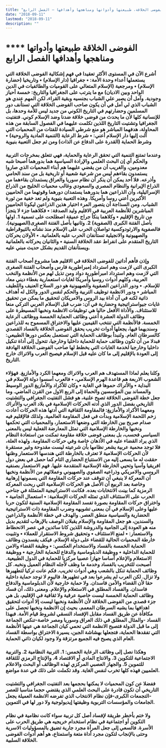 ```yaml
---
title: "الفوضى الخلاقة، طبيعتها وأدواتها ومناهجها وأهدافها – الفصل الرابع"
date: "2018-09-11"
lastmod: "2018-09-11"
description: ""
---
```

# **** **الفوضى الخلاقة طبيعتها وأدواتها ومناهجها وأهدافها الفصل الرابع**

### أشرع الآن في المستوى الأكثر تعقيدا في فهم إشكالية الفوضى الخلاقة التي يستعملها أعداء وحدة الأمة: • جغرافيا (دار الإسلام) • وتاريخيا (حضارة الإسلام) • ومرجعية (الإسلام المتعالي على القوميات والطائفيات في الدين الواحد وبين الاديان) مع ما يترتب على الجغرافيا والتاريخ: خمسة أحياز وجودية. وآمل أن يصبر علي الشباب بجنسيه وبقية القراء، لكن المهم عندي هو الشباب الذي لي أمل في أن يكون صاحب الفوضى الخلاقة التي تستأنف دور المسلمين وحضارتهم في التاريخ الكوني من جديد ليس للأمة وحدها، بل للإنسانية كلها لأن ما يحدث من فوضى خلاقة ضدنا وضد الإسلام كوني. فتفتيت الجغرافيا وتشتيت التاريخ اللذين تكلمت عليهما في الفصول السابقة من هذه المحاولة، هدفهما المباشر هو منع شرطي السيادة للفتات من المحميات التي آلت إليها دار الإسلام أعني: • شرط الرعاية (التنمية المادية والروحية) • وشرط الحماية (القدرة على الدفاع عن الذات) ومن ثم جعل التعبية بنيوية

### وعندما تمتنع التنمية التي تحقق الرعاية والحماية، فهي تتعلق بمخرجات التربية والحكم أي إن البحث العلمي والإرادة السياسية هما بدورهما أصبحا شبه معدومين، والغريب أن من يقضي عليهما هم أبناء المحميات الذي صاروا يستمدون بقاءهم ليس من شرعية شعبية أو تاريخية بل من سند الحامي وأذرعه. فلا أحد يمكن أن ينكر أن نظام سوريا والعراق يستمدان بقاءهما من الذراع الإيرانية والنظام المصري والسعودي وغالب محميات الخليج من الذراع الإسرائيلية، وأن الذراعين هما بدورهما يستمدان دورهما وقوتهما من الحاميين الأكبرين أعني روسا وأمريكا. وهذه التعبية بنيوية ولم تعد خفية من ثورة الشباب. ومن السذاجة أن يتصور المرء اختيار هذين الذراعين ليكونا الحاميين المباشرين للأنظمة العربية في الاقليم وليد الصدفة: • فكلاهما جزء لا يتجزأ من تاريخ الإقليم • وكلاهما ينكأ جراج عميقة اصطلحت على تسمية 1. اولها بأصل الفتنة الكبرى (الصفوية) 2. وثانيها بأصل الفتنة الصغرى(الصهيونية). فالصفوية والارثودوكسية تواصلان الحرب على الإسلام منذ نشأته بالثيوقراطية والصهيونية والانجيلية تستأنفان الحرب عليه بالعلمانية. • الأولان يحركان التاريخ المتقدم على انفراط عقد الخلافة السنية • والثانيان يحركانه بالعلمانية ويستأنفان القديم بشكل حديث مبني عليه.

### وإذن فأهم أداتين للفوضى الخلاقة في الاقليم هما مشروع أصحاب الفتنة الكبرى التي لازمت وهم استرداد إمبراطورية فارس وأصحاب الفتنة الصغرى التي لازمت وهم استرداد امبراطورية دواد ومن تذيل لهم من الأنظمة والنخب العربية، وكلهم أدوات روسيا وأمريكا لغايات استعمارية بغطاء ديني معاد للإسلام. • ودور الذراعين الصفوية والصهيونية هو دور السلاح العنيف واللطيف المباشر • ودور الانظمة توظيف التربية والحكم لنفس الدور والكل له أهداف ذاتية لكنه في آن أداة بيد الروس والامريكان لتحقيق ما يمكن من تحقيق غايات جيواستراتيجية وحضارية في آن: ضرب قبل الإسلام العربي التركي منعا للاستئناف. والأداة الأفعل حاليا هي توظيفات الانظمة ونخبها المسيطرة على وظائف الدولة العشرة أعني وظائف الحماية الخمسة ووظائف الرعاية الخمسة. فالأنظمة التي تنتخب القيمين عليها والاختراق المسموح به للذراعين وسنديهما فيها، يجعلها أدوات تخريب يحقق الفوضى الخلاقة بالفساد القصدي كالسرطان العام. ولنبدأ بوظائف الحماية التي تستعمل بعكس دورها الطبيعي: فبدلا من أن تكون وظائف حماية للحماية داخليا وخارجيا، تتحول إلى أداة تنكيل داخليا وخارجيا لخدمة الغايات التي يخطط لها صاحب الفوضى الخلاقة الهادفة إلى العودة بالإقليم إلى ما كان عليه قبل الإسلام فيصبح العرب والاتراك خارج التاريخ.

### وكلنا يعلم لماذا المستهدف هم العرب والاتراك ومعهما الكرد والأمازيغ. فهؤلاء الشعوب الاربعة هم قاعدة الهرم الإسلامي، • فالعرب أسسوا دولة الإسلام في البداية • والأتراك حموها في الغاية • وكان للأكراد والأمازيغ الدور الوسيط والمساند بين المؤسسين والحماة إلى الربع الاول من القرن الماضي. وما جعل خطة الفوضى الخلاقة تصبح علنية، هو فشل التفتيت الجغرافي والتشتيت التاريخي بفضل الدور الذي أدته الحركات الإسلامية في بلاد العرب والأتراك ومعهما الأكراد والأمازيغ: فالمقاومة الثقافية التي أدتها هذه الحركات أعادت زخم اللحمة الإسلامية وبدأت في فعل المقاومة العالمية. ولذلك فالإقليم فيه صدام صريح بين الخارطة التي وضعها الاستعمار، والمحميات التي تحكمها ونخبها والخارطة الإسلامية التي تمثل المعارضة الفعلية ليس بالمعنى السياسي فحسب، بل بمعنى فوضى خلاقة مقاومة تمكنت من استعادة النظام الذي يراد القضاء عليه في الأذهان خاصة وفي حركات المقاومة. ولهذه العلة، فلا توجد محمية عربية يشعر نظامها بأن شرعيته ليست مقدوحة وغير مستقرة لأن الحركات الإسلامية لا تعترف بالخارطة التي هندسها الاستعمار وظنها حققت له ما يسعى إليه من الاستتباع الحضاري التام كما حصل في بعض دول افريقيا وآسيا وتحيي الخارطة الإسلامية المتقدمة عليها. فهم الاستعمار بصنفيه الروسي والامريكي وذراعيه الصفوي والصهيوني وعملائهم من الأنظمة ونخبها أن المعركة لا ينبغي أن تتوقف عند حركات المقاومة التي يسمونها إرهابية وخاصة بعد الربيع أن الأصل هو الحركات الإسلامية التي ربحت المعركة الرمزية كما بينت الانتخابات بعده. فكانت الاستراتيجية المتمثلة في جناحي الحرب على الاستئناف الذي تمثله الحركات الإسلامية: • استعمال الجامية • واختراق حركات المقاومة بصورة تفسد المقاومة الإسلامية السنية لتكون حربا عليها وعلى الإسلام في آن بمعنى تشويهه وضرب المقاومة ذات الاستراتيجية الحضارية والسياسية منطق العصر. والهدف في خطة الأنظمة والذراعين والسندين، هو جعل المقاومة والإسلام يقبلان الوصف بالإرهاب لتقديم بديل منه هو العودة إلى الجامية والدروشة اللذين كانا سائدين في عصر الانحطاط والاستعمار: • لمنع الاستئناف • وتحقيق شروط الاستقرار للعملاء • وتثبيت خارطة المحميات الحالية للقضاء على دولة الإسلام. فيكف يفسدون وظائف الحماية الخمسة بالفساد والاستخدام العكسي: • وظيفة القضاء والامن للحماية الداخلية • ووظيفة الدبلوماسية والدفاع للحماية الخارجية • ووظيفة الاستعلام والإعلام أساسا جهازا عصبيا مركزيا للحماية في الدول الطبيعية. أصبحت للتخريب بالفساد وخدمة ما وظف لأجله النظام العميل ونخبه. كل وظائف الحماية تنكل بالشعب وهي أدوات تخريب. فكم عانت تركيا لتطهيرها ولا تزال. لكن العرب لم يشرعوا بعد في تطهيرها. فاليوم لا توجد حماية داخلية حقا لأن القضاء والأمن فاسدان. ولا حماية خارجية لأن الدبلوماسية والدفاع فاسدان. والفساد المطلق في الاستعلام والإعلام. ومعنى ذلك، أن فساد وظائف الحماية الخمسة ليست خاصية عرقية ولا ثقافية في الإقليم، بل هي جزء قصدي من الفوضى الخلاقة لأن الأنظمة ونخبها ليست إلا أدوات لتحقيق اهدافها بما يشبه السرطان المعمم، بحيث إن الانظمة ونخبها تحصل على مكافأة عن طريق الفساد مقابل الإفساد النسقي لشروط قيام الأمة. فبهذا الفساد -والمثال المطلق في ذلك العراق وسوريا ومصر خاصة-تنكص الجماعة إلى ما قبل الدولة فتصبح الانظمة التي تحمي كيان الجماعة هي عينها الأنظمة التي تفقدها الحماية، فتجعلها بهشاشة الجبن، يسيرة الاختراق بواسطة الفساد العام الذي يصبح فيه الجميع مرتزقة ولا وجود لكيان ذاتي الحماية.

### وهكذا نصل إلى وظائف الرعاية الخمس: 1. التربية النظامية 2. والتربية الاجتماعية للتكوين 3. والانتاج المادي أو الاقتصاد 4. والإنتاج الرمزي للثقافة للتموين 5. والجهاز العصبي المركزي لهذه الوظائف أو البحث والاعلام العلميين فهذه كلها تخرب لنفس الغاية. وقد تكملت على ذلك في عدة مواضع.

### ففضلا عن كون المحميات لا يمكنها بحجمها بعد التفتيت الجغرافي والتشتيت التاريخي أن تكون قادرة على البحث العلمي الذي يقتضي حجما مناسبا للعصر -التجمعات الكبرى-فإن نظام الانتخاب الذي تفرضه الانظمة العميلة يجعل الجامعات والمؤسسات التربوية وظيفتها إيديولوجية ولا دور لها في التموين.

### ولا ختم بأخطر طريقة لإفساد أصل كل تربية سواء كانت نظامية في نظام التكوين أو اجتماعية في نظام استخدام خريجيه هي طريق الحرب على الأسرة. فالسعي إلى جعل المرأة مجرد جارية تضيق بالمسؤوليات الاسرية وحتى بالإنجاب لتكون مجرد أداة متعة واستمتاع، هو أهم أدوات الفوضى الخلاقة السلبية.

###